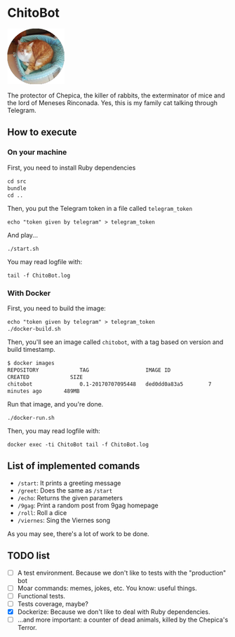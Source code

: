 # ChitoBot
![chito profile pic](./profile_pic.png)


The protector of Chepica, the killer of rabbits, the exterminator of mice and the lord of Meneses Rinconada.
Yes, this is my family cat talking through Telegram.

## How to execute

### On your machine
First, you need to install Ruby dependencies

```
cd src
bundle
cd ..
```

Then, you put the Telegram token in a file called `telegram_token`

```
echo "token given by telegram" > telegram_token
```

And play...
```
./start.sh
```

You may read logfile with:
```
tail -f ChitoBot.log
```


### With Docker
First, you need to build the image:
```
echo "token given by telegram" > telegram_token
./docker-build.sh
```

Then, you'll see an image called `chitobot`, with a tag based on version and build timestamp.

```
$ docker images
REPOSITORY             TAG                  IMAGE ID            CREATED             SIZE
chitobot               0.1-20170707095448   ded0dd0a83a5        7 minutes ago       489MB
```

Run that image, and you're done.
```
./docker-run.sh
```


Then, you may read logfile with:
```
docker exec -ti ChitoBot tail -f ChitoBot.log
```


## List of implemented comands
 - `/start`: It prints a greeting message
 - `/greet`: Does the same as `/start`
 - `/echo`: Returns the given parameters
 - `/9gag`: Print a random post from 9gag homepage
 - `/roll`: Roll a dice
 - `/viernes`: Sing the Viernes song

As you may see, there's a lot of work to be done.

## TODO list

 - [ ] A test environment. Because we don't like to tests with the "production" bot
 - [ ] Moar commands: memes, jokes, etc. You know: useful things.
 - [ ] Functional tests.
 - [ ] Tests coverage, maybe?
 - [x] Dockerize: Because we don't like to deal with Ruby dependencies.
 - [ ] ...and more important: a counter of dead animals, killed by the Chepica's Terror.
